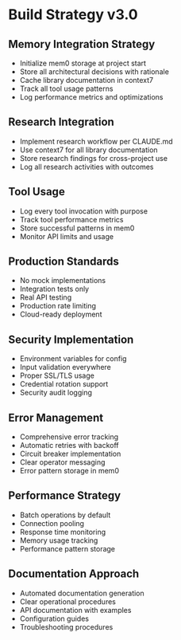 # Build Strategy v3.0

## Memory Integration Strategy
- Initialize mem0 storage at project start
- Store all architectural decisions with rationale
- Cache library documentation in context7
- Track all tool usage patterns
- Log performance metrics and optimizations

## Research Integration
- Implement research workflow per CLAUDE.md
- Use context7 for all library documentation
- Store research findings for cross-project use
- Log all research activities with outcomes

## Tool Usage
- Log every tool invocation with purpose
- Track tool performance metrics
- Store successful patterns in mem0
- Monitor API limits and usage

## Production Standards
- No mock implementations
- Integration tests only
- Real API testing
- Production rate limiting
- Cloud-ready deployment

## Security Implementation
- Environment variables for config
- Input validation everywhere
- Proper SSL/TLS usage
- Credential rotation support
- Security audit logging

## Error Management
- Comprehensive error tracking
- Automatic retries with backoff
- Circuit breaker implementation
- Clear operator messaging
- Error pattern storage in mem0

## Performance Strategy
- Batch operations by default
- Connection pooling
- Response time monitoring
- Memory usage tracking
- Performance pattern storage

## Documentation Approach
- Automated documentation generation
- Clear operational procedures
- API documentation with examples
- Configuration guides
- Troubleshooting procedures